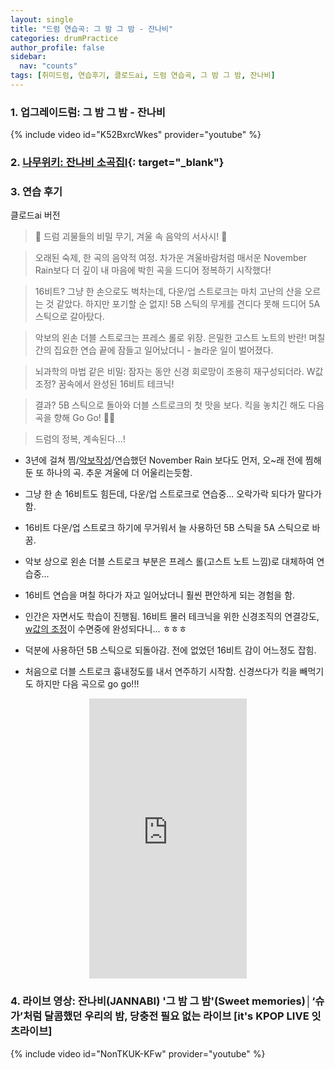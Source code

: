 ```yaml
---
layout: single
title: "드럼 연습곡: 그 밤 그 밤 - 잔나비"
categories: drumPractice
author_profile: false
sidebar:
  nav: "counts"
tags: [취미드럼, 연습후기, 클로드ai, 드럼 연습곡, 그 밤 그 밤, 잔나비]
---
```


### 1. 업그레이드럼: 그 밤 그 밤 - 잔나비

{% include video id="K52BxrcWkes" provider="youtube" %}


### 2. [나무위키: 잔나비 소곡집I](https://namu.wiki/w/%EC%9E%94%EB%82%98%EB%B9%84%20%EC%86%8C%EA%B3%A1%EC%A7%91%20I){: target="_blank"}

### 3. 연습 후기

클로드ai 버전

>🥁 드럼 괴물들의 비밀 무기, 겨울 속 음악의 서사시! 🎸

>오래된 숙제, 한 곡의 음악적 여정. 차가운 겨울바람처럼 매서운 November Rain보다 더 깊이 내 마음에 박힌 곡을 드디어 정복하기 시작했다!

>16비트? 그냥 한 손으로도 벅차는데, 다운/업 스트로크는 마치 고난의 산을 오르는 것 같았다. 하지만 포기할 순 없지! 5B 스틱의 무게를 견디다 못해 드디어 5A 스틱으로 갈아탔다.

>악보의 왼손 더블 스트로크는 프레스 롤로 위장. 은밀한 고스트 노트의 반란! 며칠간의 집요한 연습 끝에 잠들고 일어났더니 - 놀라운 일이 벌어졌다. 

>뇌과학의 마법 같은 비밀: 잠자는 동안 신경 회로망이 조용히 재구성되더라. W값 조정? 꿈속에서 완성된 16비트 테크닉! 

>결과? 5B 스틱으로 돌아와 더블 스트로크의 첫 맛을 보다. 킥을 놓치긴 해도 다음 곡을 향해 Go Go! 🥁🔥

>드럼의 정복, 계속된다...!

- 3년에 걸쳐 찜/[악보작성](https://jinkyeom.github.io/drumscores/%EB%93%9C%EB%9F%BC%EC%95%85%EB%B3%B4-%EB%AE%A4%EC%A6%88%EC%8A%A4%EC%BD%94%EC%96%B44-%EC%82%AC%EC%9A%A9%EB%B2%95/)/연습했던 November Rain 보다도 먼저, 오~래 전에 찜해둔 또 하나의 곡. 추운 겨울에 더 어울리는듯함.
- 그냥 한 손 16비트도 힘든데, 다운/업 스트로크로 연습중... 오락가락 되다가 말다가함.
- 16비트 다운/업 스트로크 하기에 무거워서 늘 사용하던 5B 스틱을 5A 스틱으로 바꿈.
- 악보 상으로 왼손 더블 스트로크 부분은 프레스 롤(고스트 노트 느낌)로 대체하여 연습중...

- 16비트 연습을 며칠 하다가 자고 일어났더니 훨씬 편안하게 되는 경험을 함.
- 인간은 자면서도 학습이 진행됨. 16비트 몰러 테크닉을 위한 신경조직의 연결강도, [w값의 조정](https://jinkyeom.github.io/datascience/AI-%ED%9E%88%EC%8A%A4%ED%86%A0%EB%A6%AC-1-3-AI-%ED%98%81%EB%AA%85%EC%9D%98-%EC%8B%9C%EC%9E%91-%EB%94%A5%EB%9F%AC%EB%8B%9D/#%EC%98%81%EC%83%81-%ED%9B%84%EA%B8%B0-ai-%EB%B0%9C%EC%A0%84%EC%9D%98-%ED%95%B5%EC%8B%AC)이 수면중에 완성되다니... ㅎㅎㅎ
- 덕분에 사용하던 5B 스틱으로 되돌아감. 전에 없었던 16비트 감이 어느정도 잡힘.
- 처음으로 더블 스트로크 흉내정도를 내서 연주하기 시작함. 신경쓰다가 킥을 빼먹기도 하지만 다음 곡으로 go go!!!
<style>
  .shorts-container {
    display: flex;
    justify-content: center;
    width: 100%;
  }
  
  .shorts-item {
    position: relative;
    width: 50%; /* PC에서의 너비 - 원하는 대로 조정 가능 */
  }
  
  .video-wrapper {
    position: relative;
    padding-bottom: 177.77%; /* 9:16 비율 */
    height: 0;
    overflow: hidden;
  }
  
  /* 모바일 화면에서 더 넓게 표시 */
  @media (max-width: 768px) {
    .shorts-item {
      width: 70%; /* 모바일에서의 너비 */
    }
  }
</style>

<div class="shorts-container">
  <div class="shorts-item">
    <div class="video-wrapper">
      <iframe 
        style="position: absolute; top: 0; left: 0; width: 100%; height: 100%;" 
        src="https://www.youtube.com/embed/bjIUvysXees?rel=0" 
        frameborder="0" 
        allowfullscreen>
      </iframe>
    </div>
  </div>
</div>

### 4. 라이브 영상: 잔나비(JANNABI) '그 밤 그 밤'(Sweet memories)│‘슈가’처럼 달콤했던 우리의 밤, 당충전 필요 없는 라이브 [it's KPOP LIVE 잇츠라이브]
{% include video id="NonTKUK-KFw" provider="youtube" %}
